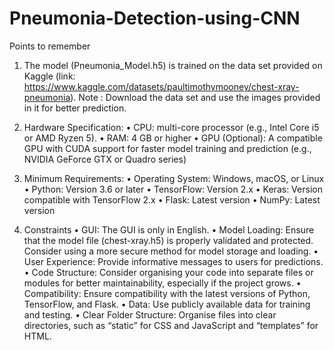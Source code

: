 # Pneumonia-Detection-using-CNN
Points to remember
1. The model (Pneumonia_Model.h5) is trained on the data set provided on Kaggle (link: https://www.kaggle.com/datasets/paultimothymooney/chest-xray-pneumonia).
  Note : Download the data set and use the images provided in it for better prediction.

2. Hardware Specification:
  • CPU: multi-core processor (e.g., Intel Core i5 or AMD Ryzen 5).
  • RAM: 4 GB or higher
  • GPU (Optional): A compatible GPU with CUDA support for faster model training and prediction (e.g., NVIDIA GeForce GTX or Quadro series)

3. Minimum Requirements:
  • Operating System: Windows, macOS, or Linux
  • Python: Version 3.6 or later
  • TensorFlow: Version 2.x
  • Keras: Version compatible with TensorFlow 2.x
  • Flask: Latest version
  • NumPy: Latest version

4. Constraints
  • GUI: The GUI is only in English.
  • Model Loading: Ensure that the model file (chest-xray.h5) is properly validated and protected. Consider using a more secure method for model storage and loading.
  • User Experience: Provide informative messages to users for predictions.
  • Code Structure: Consider organising your code into separate files or modules for better maintainability, especially if the project grows.
  • Compatibility: Ensure compatibility with the latest versions of Python, TensorFlow, and Flask.
  • Data: Use publicly available data for training and testing.
  • Clear Folder Structure: Organise files into clear directories, such as “static” for CSS and JavaScript and “templates” for HTML.
